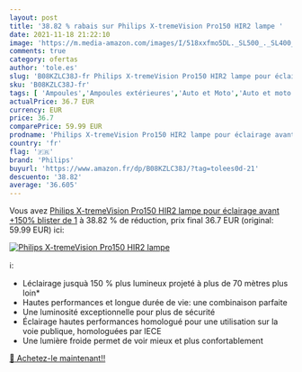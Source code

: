 ```yaml
---
layout: post
title: '38.82 % rabais sur Philips X-tremeVision Pro150 HIR2 lampe '
date: 2021-11-18 21:22:10
image: 'https://m.media-amazon.com/images/I/518xxfmo5DL._SL500_._SL400_.jpg'
comments: true
category: ofertas
author: 'tole.es'
slug: 'B08KZLC38J-fr Philips X-tremeVision Pro150 HIR2 lampe pour éclairage...'
sku: 'B08KZLC38J-fr'
tags: [ 'Ampoules','Ampoules extérieures','Auto et Moto','Auto et moto','Feux, ampoules et clignotants auto','Pièces détachées auto','philips', ]
actualPrice: 36.7 EUR
currency: EUR
price: 36.7
comparePrice: 59.99 EUR
prodname: 'Philips X-tremeVision Pro150 HIR2 lampe pour éclairage avant +150%  blister de 1'
country: 'fr'
flag: '🇫🇷'
brand: 'Philips'
buyurl: 'https://www.amazon.fr/dp/B08KZLC38J/?tag=tolees0d-21'
descuento: '38.82'
average: '36.605'
---
```


Vous avez [Philips X-tremeVision Pro150 HIR2 lampe pour éclairage avant +150%  blister de 1](https://www.amazon.fr/dp/B08KZLC38J/?tag=tolees0d-21)  à  38.82 % de réduction, prix final  36.7 EUR (original: 59.99 EUR) ici:

[![Philips X-tremeVision Pro150 HIR2 lampe ](https://m.media-amazon.com/images/I/518xxfmo5DL._SL500_._SL400_.jpg)](https://www.amazon.fr/dp/B08KZLC38J/?tag=tolees0d-21)

ℹ️:

- Léclairage jusquà 150 % plus lumineux projeté à plus de 70 mètres plus loin*
- Hautes performances et longue durée de vie: une combinaison parfaite
- Une luminosité exceptionnelle pour plus de sécurité
- Éclairage hautes performances homologué pour une utilisation sur la voie publique, homologuées par lECE
- Une lumière froide permet de voir mieux et plus confortablement

[🛒 Achetez-le maintenant!!](https://www.amazon.fr/dp/B08KZLC38J/?tag=tolees0d-21)
